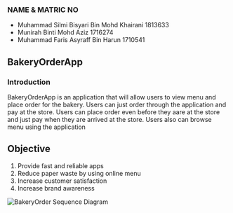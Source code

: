 ### NAME & MATRIC NO
- Muhammad Silmi Bisyari Bin Mohd Khairani  1813633
- Munirah Binti Mohd Aziz                   1716274
- Muhammad Faris Asyraff Bin Harun          1710541

## BakeryOrderApp

### Introduction
<p>
BakeryOrderApp is an application that will allow users to view menu and place order for the bakery. Users can just order through the application and pay at the store. Users can place order even before they aare at the store and just pay when they are arrived at the store. Users also can browse menu using the application 
</p>

## Objective
1. Provide fast and reliable apps
2. Reduce paper waste by using online menu
3. Increase customer satisfaction
4. Increase brand awareness

![BakeryOrder Sequence Diagram](BakeryOrderApp.jpg)
